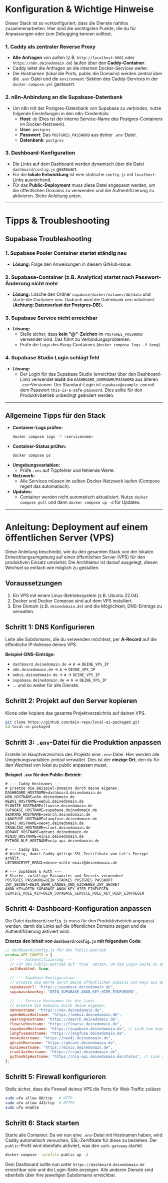 # Konfiguration & Wichtige Hinweise

Dieser Stack ist so vorkonfiguriert, dass die Dienste nahtlos zusammenarbeiten. Hier sind die wichtigsten Punkte, die du für Anpassungen oder zum Debugging kennen solltest.

### 1. Caddy als zentraler Reverse Proxy
- **Alle Anfragen** von außen (z.B. `http://localhost:8001` oder `https://n8n.deinedomain.de`) laufen über den **Caddy-Container**.
- Caddy leitet die Anfragen an die internen Docker-Services weiter.
- Die Hostnamen (lokal die Ports, public die Domains) werden zentral über die `.env`-Datei und die `environment`-Sektion des Caddy-Services in der `docker-compose.yml` gesteuert.

### 2. n8n-Anbindung an die Supabase-Datenbank
- Um n8n mit der Postgres-Datenbank von Supabase zu verbinden, nutze folgende Einstellungen in den n8n-Credentials:
  - **Host**: `db` (Dies ist der interne Service-Name des Postgres-Containers im Docker-Netzwerk).
  - **User**: `postgres`
  - **Passwort**: Das `POSTGRES_PASSWORD` aus deiner `.env`-Datei.
  - **Datenbank**: `postgres`

### 3. Dashboard-Konfiguration
- Die Links auf dem Dashboard werden dynamisch über die Datei `dashboard/config.js` gesteuert.
- Für die **lokale Entwicklung** ist eine statische `config.js` mit `localhost`-Links ausreichend.
- Für das **Public-Deployment** muss diese Datei angepasst werden, um die öffentlichen Domains zu verwenden und die Authentifizierung zu aktivieren. Siehe Anleitung unten.

---

# Tipps & Troubleshooting

## Supabase Troubleshooting

### 1. Supabase Pooler Container startet ständig neu
- **Lösung:** Folge den Anweisungen in diesem GitHub-Issue.

### 2. Supabase-Container (z.B. Analytics) startet nach Passwort-Änderung nicht mehr
- **Lösung:** Lösche den Ordner `supabase/docker/volumes/db/data` und starte die Container neu. Dadurch wird die Datenbank neu initialisiert (**Achtung: Datenverlust der Postgres-DB!**).

### 3. Supabase Service nicht erreichbar
- **Lösung:**
  - Stelle sicher, dass **kein "@"-Zeichen** im `POSTGRES_PASSWORD` verwendet wird. Das führt zu Verbindungsproblemen.
  - Prüfe die Logs des Kong-Containers (`docker compose logs -f kong`).

### 4. Supabase Studio Login schlägt fehl
- **Lösung:**
  - Der Login für das Supabase Studio (erreichbar über den Dashboard-Link) verwendet **nicht** die `DASHBOARD_USERNAME`/`PASSWORD` aus älteren `.env`-Versionen. Der Standard-Login ist `supabase@example.com` mit dem Passwort `this-is-a-safe-password`. Dies sollte für den Produktivbetrieb unbedingt geändert werden.

---

## Allgemeine Tipps für den Stack

- **Container-Logs prüfen:**
  ```bash
  docker compose logs -f <servicename>
  ```
- **Container-Status prüfen:**
  ```bash
  docker compose ps
  ```
- **Umgebungsvariablen:**
  - Prüfe `.env` auf Tippfehler und fehlende Werte.
- **Netzwerk:**
  - Alle Services müssen im selben Docker-Netzwerk laufen (Compose regelt das automatisch).
- **Updates:**
  - Container werden nicht automatisch aktualisiert. Nutze `docker compose pull` und dann `docker compose up -d` für Updates.

---

# Anleitung: Deployment auf einem öffentlichen Server (VPS)

Diese Anleitung beschreibt, wie du den gesamten Stack von der lokalen Entwicklungsumgebung auf einen öffentlichen Server (VPS) für den produktiven Einsatz umziehst. Die Architektur ist darauf ausgelegt, diesen Wechsel so einfach wie möglich zu gestalten.

## Voraussetzungen

1.  Ein VPS mit einem Linux-Betriebssystem (z.B. Ubuntu 22.04).
2.  Docker und Docker Compose sind auf dem VPS installiert.
3.  Eine Domain (z.B. `deinedomain.de`) und die Möglichkeit, DNS-Einträge zu verwalten.

## Schritt 1: DNS Konfigurieren

Leite alle Subdomains, die du verwenden möchtest, per **A-Record** auf die öffentliche IP-Adresse deines VPS.

**Beispiel-DNS-Einträge:**
- `dashboard.deinedomain.de` -> `A` -> `DEINE_VPS_IP`
- `n8n.deinedomain.de` -> `A` -> `DEINE_VPS_IP`
- `webui.deinedomain.de` -> `A` -> `DEINE_VPS_IP`
- `supabase.deinedomain.de` -> `A` -> `DEINE_VPS_IP`
- ... und so weiter für alle Dienste.

## Schritt 2: Projekt auf den Server kopieren

Klone oder kopiere das gesamte Projektverzeichnis auf deinen VPS.

```bash
git clone https://github.com/dein-repo/local-ai-packaged.git
cd local-ai-packaged
```

## Schritt 3: `.env`-Datei für die Produktion anpassen

Erstelle im Hauptverzeichnis des Projekts eine `.env`-Datei. Hier werden alle Umgebungsvariablen zentral verwaltet. Dies ist der **einzige Ort**, den du für den Wechsel von lokal zu public anpassen musst.

**Beispiel `.env` für den Public-Betrieb:**
```env
# --- Caddy Hostnames ---
# Ersetze die Beispiel-Domains durch deine eigenen.
DASHBOARD_HOSTNAME=dashboard.deinedomain.de
N8N_HOSTNAME=n8n.deinedomain.de
WEBUI_HOSTNAME=webui.deinedomain.de
FLOWISE_HOSTNAME=flowise.deinedomain.de
SUPABASE_HOSTNAME=supabase.deinedomain.de
SEARXNG_HOSTNAME=search.deinedomain.de
LANGFUSE_HOSTNAME=langfuse.deinedomain.de
NEO4J_HOSTNAME=neo4j.deinedomain.de
CRAWL4AI_HOSTNAME=crawl.deinedomain.de
QDRANT_HOSTNAME=qdrant.deinedomain.de
MINIO_HOSTNAME=minio.deinedomain.de
PYTHON_NLP_HOSTNAME=nlp-api.deinedomain.de

# --- Caddy SSL ---
# Wichtig, damit Caddy gültige SSL-Zertifikate von Let's Encrypt erhält.
LETSENCRYPT_EMAIL=deine-echte-email@deinedomain.de

# --- Supabase & Auth ---
# Starke, zufällige Passwörter und Secrets verwenden!
POSTGRES_PASSWORD=DEIN_STARKES_POSTGRES_PASSWORT
JWT_SECRET=DEIN_SEHR_LANGES_UND_SICHERES_JWT_SECRET
ANON_KEY=DEIN_SUPABASE_ANON_KEY_HIER_EINFUEGEN
SERVICE_ROLE_KEY=DEIN_SUPABASE_SERVICE_ROLE_KEY_HIER_EINFUEGEN
```

## Schritt 4: Dashboard-Konfiguration anpassen

Die Datei `dashboard/config.js` muss für den Produktivbetrieb angepasst werden, damit die Links auf die öffentlichen Domains zeigen und die Authentifizierung aktiviert wird.

**Ersetze den Inhalt von `dashboard/config.js` mit folgendem Code:**

```javascript
// dashboard/config.js für den Public-Betrieb
window.APP_CONFIG = {
  // --- Authentifizierung ---
  // Für den Public-Betrieb auf `true` setzen, um die Login-Seite zu aktivieren.
  authEnabled: true,

  // --- Supabase-Konfiguration ---
  // Ersetze die Werte durch deine öffentlichen Domains und Keys aus der .env-Datei.
  supabaseUrl: "https://supabase.deinedomain.de",
  supabaseAnonKey: "DEIN_SUPABASE_ANON_KEY_HIER_EINFUEGEN",

  // --- Service Hostnamen für die Links ---
  // Ersetze die Domains durch deine eigenen.
  n8nHostname: "https://n8n.deinedomain.de",
  openWebuiHostname: "https://webui.deinedomain.de",
  searxngHostname: "https://search.deinedomain.de",
  flowiseHostname: "https://flowise.deinedomain.de",
  supabaseHostname: "https://supabase.deinedomain.de", // Link zum Supabase Studio
  langfuseHostname: "https://langfuse.deinedomain.de",
  neo4jHostname: "https://neo4j.deinedomain.de",
  qdrantHostname: "https://qdrant.deinedomain.de",
  minioHostname: "https://minio.deinedomain.de",
  crawl4aiHostname: "https://crawl.deinedomain.de",
  pythonNlpHostname: "https://nlp-api.deinedomain.de/status", // Link zum Status-Endpunkt
};
```

## Schritt 5: Firewall konfigurieren

Stelle sicher, dass die Firewall deines VPS die Ports für Web-Traffic zulässt:
```bash
sudo ufw allow 80/tcp   # HTTP
sudo ufw allow 443/tcp  # HTTPS
sudo ufw enable
```

## Schritt 6: Stack starten

Starte alle Container. Da wir nun eine `.env`-Datei mit Hostnamen haben, wird Caddy automatisch versuchen, SSL-Zertifikate für diese zu beziehen. Der `public`-Profil wird ebenfalls aktiviert, was den `auth-gateway` startet.

```bash
docker compose --profile public up -d
```

Dein Dashboard sollte nun unter `https://dashboard.deinedomain.de` erreichbar sein und die Login-Seite anzeigen. Alle anderen Dienste sind ebenfalls über ihre jeweiligen Subdomains erreichbar.

